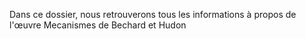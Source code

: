 Dans ce dossier, nous retrouverons tous les informations à propos de l'œuvre Mecanismes de Bechard et Hudon
